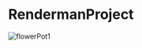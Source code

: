 # RendermanProject

![flowerPot1](https://github.com/BenCarey88/RendermanProject/blob/master/FlowerPot1.tiff)
